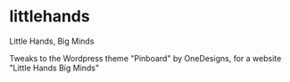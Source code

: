 # littlehands
Little Hands, Big Minds

Tweaks to the Wordpress theme "Pinboard" by OneDesigns, for a website "Little Hands Big Minds"
